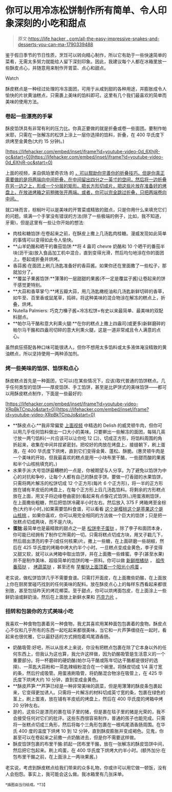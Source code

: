 # 你可以用冷冻松饼制作所有简单、令人印象深刻的小吃和甜点

> 原文:[https://life hacker . com/all-the-easy-impressive-snakes-and-desserts-you-can-ma-1790339488](https://lifehacker.com/all-the-easy-impressive-snacks-and-desserts-you-can-ma-1790339488)

鉴于假日季节的节日性质，烹饪可以转向精心制作，所以它有助于一些快速简单的菜肴，无需太多努力就能给人留下深刻印象。因此，我建议每个人都在冰箱里放一些酥皮点心，并随意用来制作开胃菜、点心和甜点。

Watch

酥皮糕点是一种经过处理的冷冻面团，可用于从咸到甜的各种用途，并膨胀成令人愉快的片状黄油糕点，只需裹上美味的馅料即可。这里有几个我们最喜欢的简单而美味的使用方法。

### 卷起一些漂亮的手掌

酥皮馅饼具有非常有利的压力比。你真正要做的就是折叠或卷一些面团。要制作帕米耶，只需在一张解冻的松饼上涂上一层你选择的馅料，折叠，在 400 华氏度下烘烤至金黄色(大约 15 分钟)。)

 [https://lifehacker.com/embed/inset/iframe?id=youtube-video-0d_6XhjR-oc&start=0](https://lifehacker.com/embed/inset/iframe?id=youtube-video-0d_6XhjR-oc&start=0) 

上面的视频，来自佩珀里奇农场 的 [，可以帮助你完善你的折叠技巧，但是你真正需要做的是将两端向中间折叠，在中间留出四分之一英寸的空间，然后将一边折叠在另一边之上，形成一个分层的矩形。把长方形切成片，把这些片放在准备好的烤盘上，在放进烤箱之前稍微张开两端。或者，你可以完全跳过折叠，只把两端卷向中间。](https://www.youtube.com/watch?v=0d_6XhjR-oc)

就口味而言，棕榈叶可以是美味的开胃菜或精致的甜点，只是你用什么来填充它们的问题。填满一个手掌没有错误的方法(除了一些极端的例子，比如，我不知道，牙膏)，但是这里有一些让你开始的想法:

*   肉桂和糖馅饼:在卷起来之前，在酥皮上撒上几汤匙肉桂糖。漫威发现如此简单的事情可以变得如此令人愉快。
*   **山羊奶酪和晒干的番茄馅饼:**将 4 盎司 chevre 奶酪和 10 个晒干的番茄半块(沥干油)放入食品加工机中混合，直到变得光滑，然后均匀地涂在你的面团上。卷起或折叠并烘烤。
*   香蒜酱:在面团上刷几汤匙准备好的香蒜酱。如果你还在里面撒了一些松子，那就加分了。
*   **覆盆子果酱馅饼:**薄薄的一层甜甜的果酱(不一定是覆盆子酱)让卷起来的饼干感觉更特别。
*   **大蒜和香草掌勺:**烤五瓣大蒜，用几汤匙橄榄油和几汤匙新鲜切碎的香草，如牛至、百里香或鼠尾草，捣碎。将这种美味的混合物涂在解冻的糕点上，折叠，烘烤。
*   Nutella Palmiers: 巧克力榛子酱+冷冻松饼=有史以来最简单、最美味的双配料甜点。
*   **帕尔马干酪和意大利熏火腿:**在你的糕点上撒上四盎司(或更多)新鲜磨碎的帕尔马干酪和四盎司切碎的意大利熏火腿，这是一道非常咸且令人满意的点心。

虽然疯狂搭配各种口味可能很诱人，但你不想用太多馅料或太多液体淹没精致的黄油糕点，所以坚持使用一两种添加剂。

### 烤一些美味的馅饼、馅饼和点心

酥皮糕点首先是一种面团，它可以(在某些情况下，应该)取代普通的馅饼糕点。几乎任何类型的馅饼——厚皮馅饼、手工馅饼，甚至是比萨饼式的美味馅饼——都可以用酥皮糕点制作，下面是一些最好的:

 [https://lifehacker.com/embed/inset/iframe?id=youtube-video-XRpBkTCnpJo&start=0](https://lifehacker.com/embed/inset/iframe?id=youtube-video-XRpBkTCnpJo&start=0) 

*   **酥皮点心:**我非常偏爱 [上面视频](http://www.delish.com/cooking/recipes/a50572/beef-wellington-bites-recipe/) 中精选的 Delish 的威灵顿牛肉，但你可以用几乎任何馅料做出一口大小的美味。只要擀出一些解冻的面团，每隔几英寸放一两勺馅料(一片应该可以让你吃 12 口)，切成正方形，将馅料周围的角折起来，收集在中间并捏紧密封。把咬好的肉放在烤盘上，接缝朝下，刷上蛋液，在 400 华氏度下烘烤，直到它们变得金黄、蓬松、酥脆。(惠灵顿牛肉是一个美味的开始，但我最喜欢的糕点是用一小块布里干酪，一些甜而酸的果酱和半个山核桃填充的。)
*   水果手派:大号馅饼最糟糕的一点是，你被期望与人分享。为了避免以馅饼为中心的对抗和争吵，让每个人都有自己的酥皮手饼。要做一打香甜的水果馅饼，只需将两片解冻的松饼切成 12 个正方形(每片 6 个正方形)，将一半的正方形放在铺有羊皮纸的烤盘上，在每个正方形上舀几汤匙馅料。将剩余的方形糕点放在上面，用叉子将边缘卷曲密封(看起来有点像花式馅饼)。)用蛋液刷馅饼，在上面撒些粗糖，然后把馅饼冷藏半小时左右。然后放入 375 F 烤箱烤至金棕色(大约半小时。)如果需要馅料食谱，可以看看 [这个是樱桃](http://sallysbakingaddiction.com/2015/07/27/simple-cherry-pastry-pies/)[这个是苹果](http://allrecipes.com/recipe/12681/apple-pie-filling/)[这个是山核桃](http://www.foodandwine.com/recipes/caramel-pecan-hand-pies) 。如果你喜欢，你可以用完全相同的方法做一个巨大的馅饼；只是把一张糕点切成两块，而不是六块。
*   **蛋挞**:最简单也是最精致的甜点之一是 [松饼李子蛋挞](https://lifehacker.com/this-super-easy-plum-tart-only-looks-fancy-1787091648) 。除了李子和面团本身，你可能已经拥有了制作它所需的一切。只需将糕点切成方块，用叉子戳几下，然后扇出漂亮的李子(或任何核果)片。撒上一些糖，在上面研磨一些胡椒，然后在 425 华氏度的烤箱中烤大约半个小时。一旦糕点变成金黄色，李子变得又甜又软，就可以从烤箱中取出馅饼，并在上面撒一些蜂蜜。李子(甚至水果)并不是制作美味、超级简单的馅饼的唯一原料。你可以做 [新鲜柑橘挞](https://www.puffpastry.com/recipe/citrus-fruit-tart/) ， [祖传番茄挞](http://www.foodnetwork.com/recipes/food-network-kitchens/puff-pastry-heirloom-tomato-tart.html) ， [烤蔬菜挞](https://www.puffpastry.com/recipe/roasted-vegetable-pesto-tart/) ，甚至还有 [早餐挞上面顶着一个阳光小鸡蛋](http://www.justataste.com/cheesy-puff-pastry-baked-eggs-recipe/) 。

老实说，做松饼馅饼几乎不需要食谱。只需打开面皮，在上面撒些奶酪，在上面放上你在厨房里碰巧找到的任何美味的配料。放在酥皮点心上的每样东西看起来都很别致，甚至包括昨天的烤花椰菜。至于甜点，你可以烘烤面包皮，在上面涂上一些鲜奶油或鲜奶油，然后在上面放上新鲜水果和 [巧克力片](http://skillet.lifehacker.com/kitchen-tool-school-the-humble-y-shaped-vegetable-peel-1785666402) 。

### 扭转和包装你的方式美味小吃

我喜欢一种食物包裹着另一种食物，我尤其喜欢用某种面包包裹着的食物。酥皮点心不仅和几乎所有的东西一起吃起来都很美味，当它和一片芦笋缠绕在一起时，看起来也很优雅，它以最舒适的方式拥抱着鸡尾酒香肠。

*   奶酪吸管:好吧，所以从技术上来说，你没有把糕点包裹在除了它本身以外的任何东西上，但我认为这也算，我允许这样做，因为奶酪吸管是生活意义的一个重要部分。将一杯磨碎的硬奶酪(帕尔马干酪或陈年切达干酪都是很好的选择)、一茶匙大蒜粉和一茶匙辣椒粉混合在一个碗里。将酥皮切成 1/4 英寸宽的条，然后拧成吸管。用蛋液刷吸管，将奶酪混合物涂在吸管上，在 425 华氏度下烘烤大约 10 分钟，直到变成金黄色。
*   **酥皮芦笋:**芦笋已经是一种非常美味的蔬菜，但是用薄薄的酥皮条包裹起来，它变得更加诱人。只需将一片解冻的材料切成英寸宽的条，包裹在绿色的茎上，刷上蛋液，放在铺有羊皮纸的烤盘上，然后在 400 华氏度的烤箱中烤 20 分钟左右。
*   是的，这些只是漂亮的裹在毯子里的猪，但是裹在毯子里的猪是光荣的，我不会接受任何对它们的批评。这些东西很容易制作，普通的孩子也能完成。只需将一张糕点切成三角形，然后将每个三角形包裹在一根鸡尾酒香肠周围。在华氏 400 度的温度下烘烤 10 到 12 分钟，直到酥皮膨胀并变成褐色。见鬼，你甚至可以在卷起来之前撒一点奶酪进去，但是你不需要这样做。
*   酥皮馅饼包裹的布里干酪:抓起一团布里干酪，放在一张解冻的酥皮馅饼中间，然后把它包起来。刷上鸡蛋，在 400 华氏度下烘烤大约半小时。(额外加分:在包布里干酪之前，在上面涂上一两块果酱。)

老实说，考虑到酥皮糕点给我们带来的众多礼物，你或许可以用它做一顿饭，没有人会抱怨。事实上，我可能会这么做。我冰箱里有几张床单。

<small>*插图由当归绘成。*T3】</small>